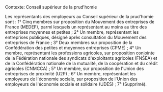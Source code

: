 Contexte: Conseil supérieur de la prud'homie

Les représentants des employeurs au Conseil supérieur de la prud'homie sont : 1° Cinq membres sur proposition du Mouvement des entreprises de France (MEDEF), parmi lesquels un représentant au moins au titre des entreprises moyennes et petites ; 2° Un membre, représentant les entreprises publiques, désigné après consultation du Mouvement des entreprises de France ; 3° Deux membres sur proposition de la Confédération des petites et moyennes entreprises (CPME) ; 4° Un membre, représentant les professions agricoles, sur proposition conjointe de la Fédération nationale des syndicats d'exploitants agricoles (FNSEA) et de la Confédération nationale de la mutualité, de la coopération et du crédit agricoles (CNMCCA) ; 5° Un membre, sur proposition de l'Union des entreprises de proximité (U2P) ; 6° Un membre, représentant les employeurs de l'économie sociale, sur proposition de l'Union des employeurs de l'économie sociale et solidaire (UDES) ; 7° (Supprimé).